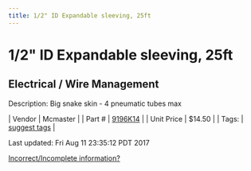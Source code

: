 ```yaml
---
title: 1/2" ID Expandable sleeving, 25ft
---
```


# 1/2" ID Expandable sleeving, 25ft
## Electrical / Wire Management
Description: 	Big snake skin - 4 pneumatic tubes max 

| Vendor | Mcmaster | 
| Part # | [9196K14](https://www.mcmaster.com/#9196K14) | 
| Unit Price | $14.50 | 
| Tags: | [suggest tags](https://docs.google.com/forms/d/e/1FAIpQLSeWyY8v3RgOty-MyWmh9U0iivNYN_molChYyS-0U-o-kOAv_g/viewform) | 

Last updated: Fri Aug 11 23:35:12 PDT 2017

 [Incorrect/Incomplete information?](https://docs.google.com/forms/d/e/1FAIpQLSeWyY8v3RgOty-MyWmh9U0iivNYN_molChYyS-0U-o-kOAv_g/viewform)